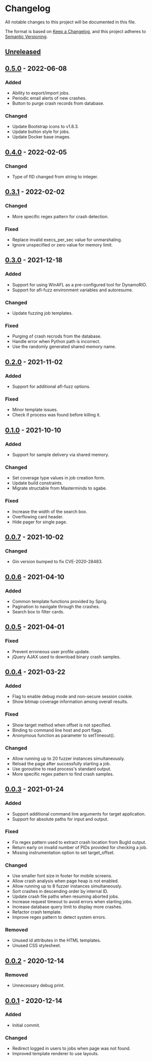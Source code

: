 # Changelog
All notable changes to this project will be documented in this file.

The format is based on [Keep a Changelog](https://keepachangelog.com/en/1.0.0/),
and this project adheres to [Semantic Versioning](https://semver.org/spec/v2.0.0.html).

## [Unreleased]

## [0.5.0] - 2022-06-08
### Added
- Ability to export/import jobs.
- Periodic email alerts of new crashes.
- Button to purge crash records from database.

### Changed
- Update Bootstrap icons to v1.8.3.
- Update button style for jobs.
- Update Docker base images.

## [0.4.0] - 2022-02-05
### Changed
- Type of fID changed from string to integer.

## [0.3.1] - 2022-02-02
### Changed
- More specific regex pattern for crash detection.

### Fixed
- Replace invalid execs_per_sec value for unmarshaling.
- Ignore unspecified or zero value for memory limit.

## [0.3.0] - 2021-12-18
### Added
- Support for using WinAFL as a pre-configured tool for DynamoRIO.
- Support for afl-fuzz environment variables and autoresume.

### Changed
- Update fuzzing job templates.

### Fixed
- Purging of crash recrods from the database.
- Handle error when Python path is incorrect.
- Use the randomly generated shared memory name.

## [0.2.0] - 2021-11-02
### Added
- Support for additional afl-fuzz options.

### Fixed
- Minor template issues.
- Check if process was found before killing it.

## [0.1.0] - 2021-10-10
### Added
- Support for sample delivery via shared memory.

### Changed
- Set coverage type values in job creation form.
- Update build constraints.
- Migrate structable from Masterminds to sgabe.

### Fixed
- Increase the width of the search box.
- Overflowing card header.
- Hide pager for single page.

## [0.0.7] - 2021-10-02
### Changed
- Gin version bumped to fix CVE-2020-28483.

## [0.0.6] - 2021-04-10
### Added
- Common template functions provided by Sprig.
- Pagination to navigate through the crashes.
- Search box to filter cards.

## [0.0.5] - 2021-04-01
### Fixed
- Prevent erroneous user profile update.
- jQuery AJAX used to download binary crash samples.

## [0.0.4] - 2021-03-22
### Added
- Flag to enable debug mode and non-secure session cookie.
- Show bitmap coverage information among overall results.

### Fixed
- Show target method when offset is not specified.
- Binding to command line host and port flags.
- Anonymous function as parameter to setTimeout().

### Changed
- Allow running up to 20 fuzzer instances simultaneously.
- Reload the page after successfully starting a job.
- Use goroutine to read process's standard output.
- More specific regex pattern to find crash samples.

## [0.0.3] - 2021-01-24
### Added
- Support additional command line arguments for target application.
- Support for absolute paths for input and output.

### Fixed
- Fix regex pattern used to extract crash location from BugId output.
- Return early on invalid number of PIDs provided for checking a job.
- Missing instrumentation option to set target_offset.

### Changed
- Use smaller font size in footer for mobile screens.
- Allow crash analysis when page heap is not enabled.
- Allow running up to 8 fuzzer instances simultaneously.
- Sort crashes in descending order by internal ID.
- Update crash file paths when resuming aborted jobs.
- Increase request timeout to avoid errors when starting jobs.
- Increase database query limit to display more crashes.
- Refactor crash template.
- Improve regex pattern to detect system errors.

### Removed
- Unused id attributes in the HTML templates.
- Unused CSS stylesheet.

## [0.0.2] - 2020-12-14
### Removed
- Unnecessary debug print.

## [0.0.1] - 2020-12-14
### Added
- Initial commit.

### Changed
- Redirect logged in users to jobs when page was not found.
- Improved template renderer to use layouts.

[Unreleased]: https://github.com/sgabe/winaflpet/compare/v0.5.0...HEAD
[0.5.0]: https://github.com/sgabe/winaflpet/releases/tag/v0.5.0
[0.4.0]: https://github.com/sgabe/winaflpet/releases/tag/v0.4.0
[0.3.1]: https://github.com/sgabe/winaflpet/releases/tag/v0.3.1
[0.3.0]: https://github.com/sgabe/winaflpet/releases/tag/v0.3.0
[0.2.0]: https://github.com/sgabe/winaflpet/releases/tag/v0.2.0
[0.1.0]: https://github.com/sgabe/winaflpet/releases/tag/v0.1.0
[0.0.7]: https://github.com/sgabe/winaflpet/releases/tag/v0.0.7
[0.0.6]: https://github.com/sgabe/winaflpet/releases/tag/v0.0.6
[0.0.5]: https://github.com/sgabe/winaflpet/releases/tag/v0.0.5
[0.0.4]: https://github.com/sgabe/winaflpet/releases/tag/v0.0.4
[0.0.3]: https://github.com/sgabe/winaflpet/releases/tag/v0.0.3
[0.0.2]: https://github.com/sgabe/winaflpet/releases/tag/v0.0.2
[0.0.1]: https://github.com/sgabe/winaflpet/releases/tag/v0.0.1
